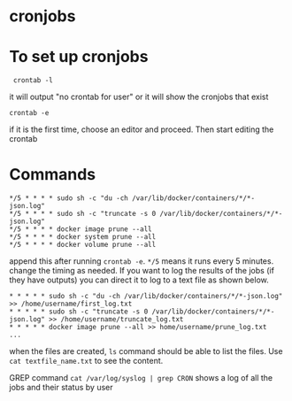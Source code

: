 # cronjobs

# To set up cronjobs
``` crontab -l```

it will output "no crontab for user" or it will show the cronjobs that exist

``` crontab -e ```

if it is the first time, choose an editor and proceed.
Then start editing the crontab

# Commands

```
*/5 * * * * sudo sh -c "du -ch /var/lib/docker/containers/*/*-json.log"
*/5 * * * * sudo sh -c "truncate -s 0 /var/lib/docker/containers/*/*-json.log"
*/5 * * * * docker image prune --all
*/5 * * * * docker system prune --all
*/5 * * * * docker volume prune --all
```
append this after running `crontab -e`. `*/5` means it runs every 5 minutes. change the timing as needed. If you want to log the results of the jobs (if they have outputs) you can direct it to log to a text file as shown below.
```
* * * * * sudo sh -c "du -ch /var/lib/docker/containers/*/*-json.log" >> /home/username/first_log.txt
* * * * * sudo sh -c "truncate -s 0 /var/lib/docker/containers/*/*-json.log" >> /home/username/truncate_log.txt
* * * * * docker image prune --all >> home/username/prune_log.txt
...
```
when the files are created, `ls` command should be able to list the files. Use `cat textfile_name.txt` to see the content.

GREP command `cat /var/log/syslog | grep CRON` shows a log of all the jobs and their status by user 
